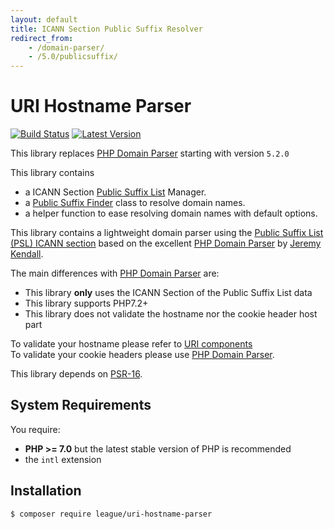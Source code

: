 ```yaml
---
layout: default
title: ICANN Section Public Suffix Resolver
redirect_from:
    - /domain-parser/
    - /5.0/publicsuffix/
---
```


URI Hostname Parser
=======

[![Build Status](https://img.shields.io/travis/thephpleague/uri-hostname-parser/master.svg?style=flat-square)](https://travis-ci.org/thephpleague/uri-hostname-parser)
[![Latest Version](https://img.shields.io/github/release/thephpleague/uri-hostname-parser.svg?style=flat-square)](https://github.com/thephpleague/uri-hostname-parser/releases)

<p class="message-info">This library replaces <a href="https://github.com/jeremykendall/php-domain-parser/">PHP Domain Parser</a> starting with version <code>5.2.0</code></p>

This library contains

- a ICANN Section [Public Suffix List](https://publicsuffix.org/) Manager.
- a [Public Suffix Finder](/5.0/publicsuffix/rules) class to resolve domain names.
- a helper function to ease resolving domain names with default options.

This library contains a lightweight domain parser using the [Public Suffix List (PSL) ICANN section](http://publicsuffix.org/) based on the excellent [PHP Domain Parser](https://github.com/jeremykendall/php-domain-parser/) by [Jeremy Kendall](https://github.com/jeremykendall).

The main differences with [PHP Domain Parser](https://github.com/jeremykendall/php-domain-parser/) are:

- This library **only** uses the ICANN Section of the Public Suffix List data
- This library supports PHP7.2+
- This library does not validate the hostname nor the cookie header host part

To validate your hostname please refer to [URI components](https://github.com/thephpleague/uri-components/)  
To validate your cookie headers please use [PHP Domain Parser](https://github.com/jeremykendall/php-domain-parser/).

This library depends on [PSR-16](http://www.php-fig.org/psr/psr-16/).

System Requirements
-------

You require:

- **PHP >= 7.0** but the latest stable version of PHP is recommended
- the `intl` extension

Installation
--------

~~~bash
$ composer require league/uri-hostname-parser
~~~
